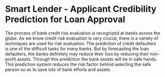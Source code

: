 # Smart Lender - Applicant Credibility Prediction for Loan Approval
        
The process of bank credit risk evaluation is recognized at banks across the globe.  As we know credit risk evaluation is very crucial, there is a variety of techniques are used for risk evaluation.  The prediction of credit defaulters is one of the difficult tasks for many banks.  But by forecasting the loan defaulters, the banks definitely may reduce their loss by reducing their non-profit assets.  Through this prediction the bank assets will be in safe hands.  This prediction system reduces the risk factor behind selecting the safe person so as to save lots of bank efforts and assets.

